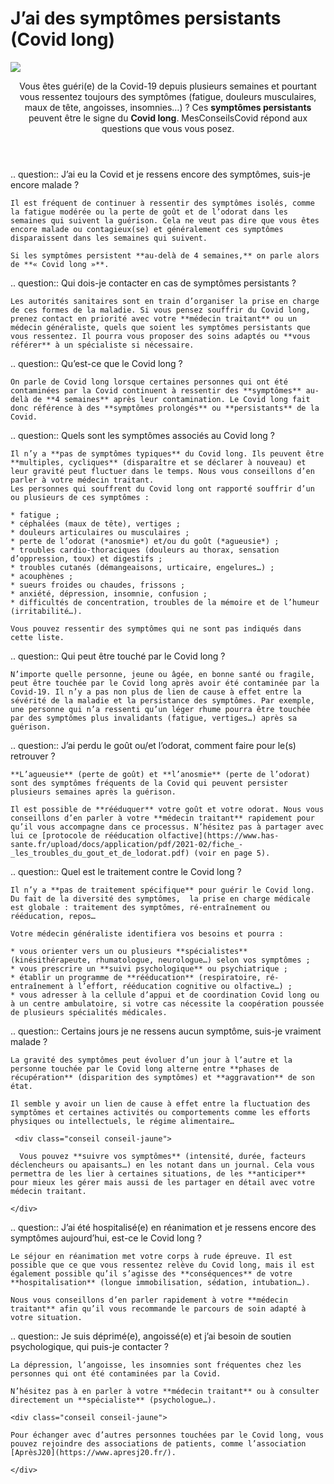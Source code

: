 # J’ai des symptômes persistants (Covid long)

<img src="illustrations/covid.svg">

<header>
    <p class="big">Vous êtes guéri(e) de la Covid-19 depuis plusieurs semaines et pourtant vous ressentez toujours des symptômes (fatigue, douleurs musculaires, maux de tête, angoisses, insomnies…) ? Ces <strong>symptômes persistants</strong> peuvent être le signe du <strong>Covid long</strong>. MesConseilsCovid répond aux questions que vous vous posez.</p>
</header>

<div itemscope itemtype="https://schema.org/FAQPage">

.. question:: J’ai eu la Covid et je ressens encore des symptômes, suis-je encore malade ?

    Il est fréquent de continuer à ressentir des symptômes isolés, comme la fatigue modérée ou la perte de goût et de l’odorat dans les semaines qui suivent la guérison. Cela ne veut pas dire que vous êtes encore malade ou contagieux(se) et généralement ces symptômes disparaissent dans les semaines qui suivent.

    Si les symptômes persistent **au-delà de 4 semaines,** on parle alors de **« Covid long »**.

.. question:: Qui dois-je contacter en cas de symptômes persistants ?

    Les autorités sanitaires sont en train d’organiser la prise en charge de ces formes de la maladie. Si vous pensez souffrir du Covid long, prenez contact en priorité avec votre **médecin traitant** ou un médecin généraliste, quels que soient les symptômes persistants que vous ressentez. Il pourra vous proposer des soins adaptés ou **vous référer** à un spécialiste si nécessaire.

.. question:: Qu’est-ce que le Covid long ?

    On parle de Covid long lorsque certaines personnes qui ont été contaminées par la Covid continuent à ressentir des **symptômes** au-delà de **4 semaines** après leur contamination. Le Covid long fait donc référence à des **symptômes prolongés** ou **persistants** de la Covid.

.. question:: Quels sont les symptômes associés au Covid long ?

    Il n’y a **pas de symptômes typiques** du Covid long. Ils peuvent être **multiples, cycliques** (disparaître et se déclarer à nouveau) et leur gravité peut fluctuer dans le temps. Nous vous conseillons d’en parler à votre médecin traitant.
    Les personnes qui souffrent du Covid long ont rapporté souffrir d’un ou plusieurs de ces symptômes :

    * fatigue ;
    * céphalées (maux de tête), vertiges ;
    * douleurs articulaires ou musculaires ;
    * perte de l’odorat (*anosmie*) et/ou du goût (*agueusie*) ;
    * troubles cardio-thoraciques (douleurs au thorax, sensation d’oppression, toux) et digestifs ;
    * troubles cutanés (démangeaisons, urticaire, engelures…) ;
    * acouphènes ;
    * sueurs froides ou chaudes, frissons ;
    * anxiété, dépression, insomnie, confusion ;
    * difficultés de concentration, troubles de la mémoire et de l’humeur (irritabilité…).

    Vous pouvez ressentir des symptômes qui ne sont pas indiqués dans cette liste.

.. question:: Qui peut être touché par le Covid long ?

    N’importe quelle personne, jeune ou âgée, en bonne santé ou fragile, peut être touchée par le Covid long après avoir été contaminée par la Covid-19. Il n’y a pas non plus de lien de cause à effet entre la sévérité de la maladie et la persistance des symptômes. Par exemple, une personne qui n’a ressenti qu’un léger rhume pourra être touchée par des symptômes plus invalidants (fatigue, vertiges…) après sa guérison.

.. question:: J’ai perdu le goût ou/et l’odorat, comment faire pour le(s) retrouver ?

    **L’agueusie** (perte de goût) et **l’anosmie** (perte de l’odorat) sont des symptômes fréquents de la Covid qui peuvent persister plusieurs semaines après la guérison.

    Il est possible de **rééduquer** votre goût et votre odorat. Nous vous conseillons d’en parler à votre **médecin traitant** rapidement pour qu’il vous accompagne dans ce processus. N’hésitez pas à partager avec lui ce [protocole de rééducation olfactive](https://www.has-sante.fr/upload/docs/application/pdf/2021-02/fiche_-_les_troubles_du_gout_et_de_lodorat.pdf) (voir en page 5).

.. question:: Quel est le traitement contre le Covid long ?

    Il n’y a **pas de traitement spécifique** pour guérir le Covid long. Du fait de la diversité des symptômes,  la prise en charge médicale est globale : traitement des symptômes, ré-entraînement ou rééducation, repos…

    Votre médecin généraliste identifiera vos besoins et pourra :

    * vous orienter vers un ou plusieurs **spécialistes** (kinésithérapeute, rhumatologue, neurologue…) selon vos symptômes ;
    * vous prescrire un **suivi psychologique** ou psychiatrique ;
    * établir un programme de **rééducation** (respiratoire, ré-entraînement à l’effort, rééducation cognitive ou olfactive…) ;
    * vous adresser à la cellule d’appui et de coordination Covid long ou à un centre ambulatoire, si votre cas nécessite la coopération poussée de plusieurs spécialités médicales.

.. question:: Certains jours je ne ressens aucun symptôme, suis-je vraiment malade ?

    La gravité des symptômes peut évoluer d’un jour à l’autre et la personne touchée par le Covid long alterne entre **phases de récupération** (disparition des symptômes) et **aggravation** de son état.

    Il semble y avoir un lien de cause à effet entre la fluctuation des symptômes et certaines activités ou comportements comme les efforts physiques ou intellectuels, le régime alimentaire…

     <div class="conseil conseil-jaune">

      Vous pouvez **suivre vos symptômes** (intensité, durée, facteurs déclencheurs ou apaisants…) en les notant dans un journal. Cela vous permettra de les lier à certaines situations, de les **anticiper** pour mieux les gérer mais aussi de les partager en détail avec votre médecin traitant.

    </div>

.. question:: J’ai été hospitalisé(e) en réanimation et je ressens encore des symptômes aujourd’hui, est-ce le Covid long ?

    Le séjour en réanimation met votre corps à rude épreuve. Il est possible que ce que vous ressentez relève du Covid long, mais il est également possible qu’il s’agisse des **conséquences** de votre **hospitalisation** (longue immobilisation, sédation, intubation…).

    Nous vous conseillons d’en parler rapidement à votre **médecin traitant** afin qu’il vous recommande le parcours de soin adapté à votre situation.

.. question:: Je suis déprimé(e), angoissé(e) et j’ai besoin de soutien psychologique, qui puis-je contacter ?

    La dépression, l’angoisse, les insomnies sont fréquentes chez les personnes qui ont été contaminées par la Covid.

    N’hésitez pas à en parler à votre **médecin traitant** ou à consulter directement un **spécialiste** (psychologue…).

    <div class="conseil conseil-jaune">

    Pour échanger avec d’autres personnes touchées par le Covid long, vous pouvez rejoindre des associations de patients, comme l’association [AprèsJ20](https://www.apresj20.fr/).

    </div>

</div>
